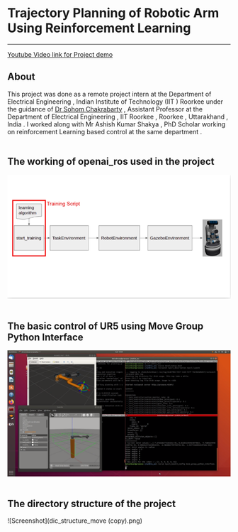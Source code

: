 # Trajectory Planning of Robotic Arm Using Reinforcement Learning
---
[Youtube Video link for Project demo](https://youtu.be/BdmmdhfFwAs)
## About
This project was done as a remote project intern at the Department of Electrical Engineering , Indian Institute of Technology (IIT ) Roorkee under the guidance of [Dr Sohom Chakrabarty](https://www.iitr.ac.in/~EE/Sohom_Chakrabarty) , Assistant Professor at the Department of Electrical Engineering , IIT Roorkee , Roorkee , Uttarakhand , India . I worked along with Mr Ashish Kumar Shakya , PhD Scholar working on reinforcement Learning based control at the same department  .</br></br>
## The working of openai_ros used in the project
![Screenshot](images.png) </br></br>

## The basic control of UR5 using Move Group Python Interface
![Screenshot](basic_control.png)</br></br>

## The directory structure of the project
![Screenshot](dic_structure_move (copy).png)

